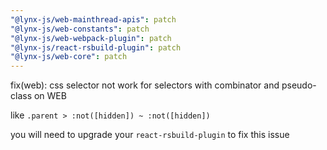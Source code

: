 ```yaml
---
"@lynx-js/web-mainthread-apis": patch
"@lynx-js/web-constants": patch
"@lynx-js/web-webpack-plugin": patch
"@lynx-js/react-rsbuild-plugin": patch
"@lynx-js/web-core": patch
---
```


fix(web): css selector not work for selectors with combinator and pseudo-class on WEB

like `.parent > :not([hidden]) ~ :not([hidden])`

you will need to upgrade your `react-rsbuild-plugin` to fix this issue
